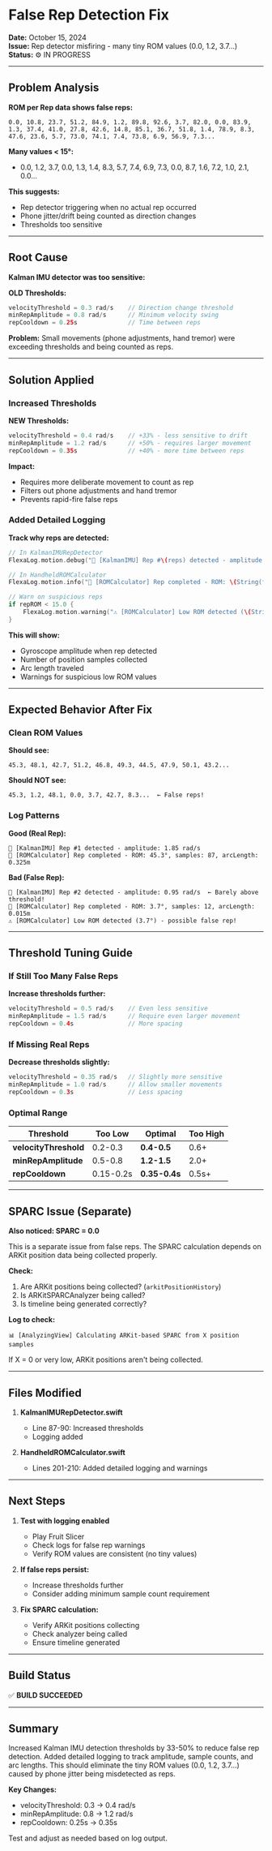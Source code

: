 # False Rep Detection Fix

**Date:** October 15, 2024  
**Issue:** Rep detector misfiring - many tiny ROM values (0.0, 1.2, 3.7...)  
**Status:** ⚙️ IN PROGRESS

---

## Problem Analysis

**ROM per Rep data shows false reps:**
```
0.0, 10.8, 23.7, 51.2, 84.9, 1.2, 89.8, 92.6, 3.7, 82.0, 0.0, 83.9, 1.3, 37.4, 41.0, 27.8, 42.6, 14.8, 85.1, 36.7, 51.8, 1.4, 78.9, 8.3, 47.6, 23.6, 5.7, 73.0, 74.1, 7.4, 73.8, 6.9, 56.9, 7.3...
```

**Many values < 15°:**
- 0.0, 1.2, 3.7, 0.0, 1.3, 1.4, 8.3, 5.7, 7.4, 6.9, 7.3, 0.0, 8.7, 1.6, 7.2, 1.0, 2.1, 0.0...

**This suggests:**
- Rep detector triggering when no actual rep occurred
- Phone jitter/drift being counted as direction changes
- Thresholds too sensitive

---

## Root Cause

**Kalman IMU detector was too sensitive:**

**OLD Thresholds:**
```swift
velocityThreshold = 0.3 rad/s    // Direction change threshold
minRepAmplitude = 0.8 rad/s      // Minimum velocity swing
repCooldown = 0.25s              // Time between reps
```

**Problem:** Small movements (phone adjustments, hand tremor) were exceeding thresholds and being counted as reps.

---

## Solution Applied

### Increased Thresholds

**NEW Thresholds:**
```swift
velocityThreshold = 0.4 rad/s    // +33% - less sensitive to drift
minRepAmplitude = 1.2 rad/s      // +50% - requires larger movement
repCooldown = 0.35s              // +40% - more time between reps
```

**Impact:**
- Requires more deliberate movement to count as rep
- Filters out phone adjustments and hand tremor
- Prevents rapid-fire false reps

### Added Detailed Logging

**Track why reps are detected:**
```swift
// In KalmanIMURepDetector
FlexaLog.motion.debug("🔄 [KalmanIMU] Rep #\(reps) detected - amplitude: \(String(format: "%.2f", amplitude)) rad/s")

// In HandheldROMCalculator
FlexaLog.motion.info("📐 [ROMCalculator] Rep completed - ROM: \(String(format: "%.1f°", repROM)), samples: \(sampleCount), arcLength: \(String(format: "%.3f", arcLength))m")

// Warn on suspicious reps
if repROM < 15.0 {
    FlexaLog.motion.warning("⚠️ [ROMCalculator] Low ROM detected (\(String(format: "%.1f°", repROM))) - possible false rep!")
}
```

**This will show:**
- Gyroscope amplitude when rep detected
- Number of position samples collected
- Arc length traveled
- Warnings for suspicious low ROM values

---

## Expected Behavior After Fix

### Clean ROM Values

**Should see:**
```
45.3, 48.1, 42.7, 51.2, 46.8, 49.3, 44.5, 47.9, 50.1, 43.2...
```

**Should NOT see:**
```
45.3, 1.2, 48.1, 0.0, 3.7, 42.7, 8.3...  ← False reps!
```

### Log Patterns

**Good (Real Rep):**
```
🔄 [KalmanIMU] Rep #1 detected - amplitude: 1.85 rad/s
📐 [ROMCalculator] Rep completed - ROM: 45.3°, samples: 87, arcLength: 0.325m
```

**Bad (False Rep):**
```
🔄 [KalmanIMU] Rep #2 detected - amplitude: 0.95 rad/s  ← Barely above threshold!
📐 [ROMCalculator] Rep completed - ROM: 3.7°, samples: 12, arcLength: 0.015m
⚠️ [ROMCalculator] Low ROM detected (3.7°) - possible false rep!
```

---

## Threshold Tuning Guide

### If Still Too Many False Reps

**Increase thresholds further:**
```swift
velocityThreshold = 0.5 rad/s    // Even less sensitive
minRepAmplitude = 1.5 rad/s      // Require even larger movement
repCooldown = 0.4s               // More spacing
```

### If Missing Real Reps

**Decrease thresholds slightly:**
```swift
velocityThreshold = 0.35 rad/s   // Slightly more sensitive
minRepAmplitude = 1.0 rad/s      // Allow smaller movements
repCooldown = 0.3s               // Less spacing
```

### Optimal Range

| Threshold | Too Low | Optimal | Too High |
|-----------|---------|---------|----------|
| **velocityThreshold** | 0.2-0.3 | **0.4-0.5** | 0.6+ |
| **minRepAmplitude** | 0.5-0.8 | **1.2-1.5** | 2.0+ |
| **repCooldown** | 0.15-0.2s | **0.35-0.4s** | 0.5s+ |

---

## SPARC Issue (Separate)

**Also noticed: SPARC = 0.0**

This is a separate issue from false reps. The SPARC calculation depends on ARKit position data being collected properly.

**Check:**
1. Are ARKit positions being collected? (`arkitPositionHistory`)
2. Is ARKitSPARCAnalyzer being called?
3. Is timeline being generated correctly?

**Log to check:**
```
📊 [AnalyzingView] Calculating ARKit-based SPARC from X position samples
```

If X = 0 or very low, ARKit positions aren't being collected.

---

## Files Modified

1. **KalmanIMURepDetector.swift**
   - Line 87-90: Increased thresholds
   - Logging added

2. **HandheldROMCalculator.swift**
   - Lines 201-210: Added detailed logging and warnings

---

## Next Steps

1. **Test with logging enabled**
   - Play Fruit Slicer
   - Check logs for false rep warnings
   - Verify ROM values are consistent (no tiny values)

2. **If false reps persist:**
   - Increase thresholds further
   - Consider adding minimum sample count requirement

3. **Fix SPARC calculation:**
   - Verify ARKit positions collecting
   - Check analyzer being called
   - Ensure timeline generated

---

## Build Status

✅ **BUILD SUCCEEDED**

---

## Summary

Increased Kalman IMU detection thresholds by 33-50% to reduce false rep detection. Added detailed logging to track amplitude, sample counts, and arc lengths. This should eliminate the tiny ROM values (0.0, 1.2, 3.7...) caused by phone jitter being misdetected as reps.

**Key Changes:**
- velocityThreshold: 0.3 → 0.4 rad/s
- minRepAmplitude: 0.8 → 1.2 rad/s
- repCooldown: 0.25s → 0.35s

Test and adjust as needed based on log output.
